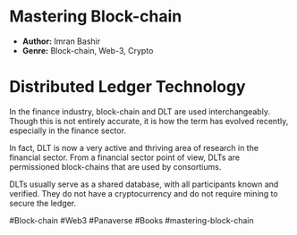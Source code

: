 # Mastering Block-chain
- **Author:** Imran Bashir
- **Genre:** Block-chain, Web-3, Crypto

# Distributed Ledger Technology
In the finance industry, block-chain and DLT are used interchangeably. Though this is not entirely accurate, it is how the term has evolved recently, especially in the finance sector. 

In fact, DLT is now a very active and thriving area of research in the financial sector. From a financial sector point of view, DLTs are permissioned block-chains that are used by consortiums. 

DLTs usually serve as a shared database, with all participants known and verified. They do not have a cryptocurrency and do not require mining to secure the ledger.

#Block-chain #Web3 #Panaverse #Books #mastering-block-chain 